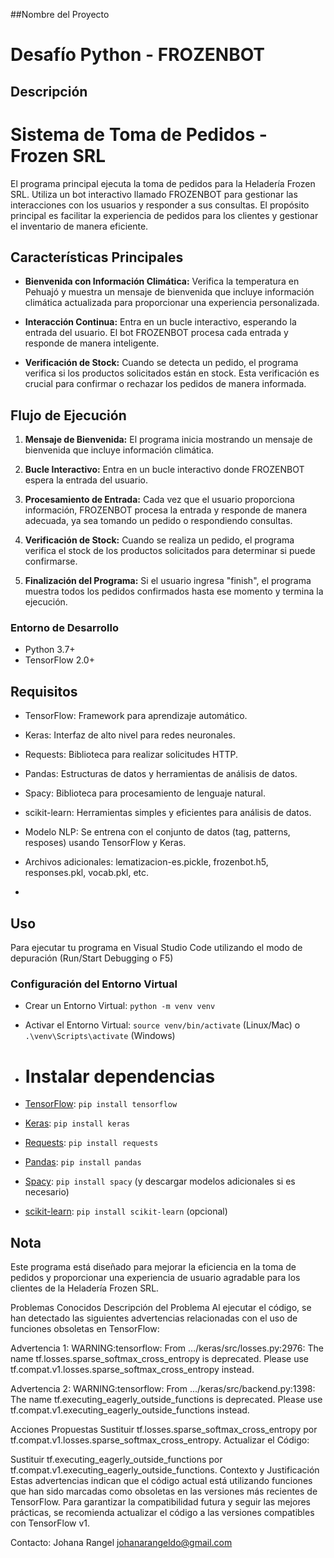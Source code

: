 ##Nombre del Proyecto
# Desafío Python - FROZENBOT

## Descripción
# Sistema de Toma de Pedidos - Frozen SRL

El programa principal ejecuta la toma de pedidos para la Heladería Frozen SRL. Utiliza un bot interactivo llamado FROZENBOT para gestionar las interacciones
con los usuarios y responder a sus consultas. El propósito principal es facilitar la experiencia de pedidos para los clientes y gestionar el inventario de manera eficiente.

## Características Principales

- **Bienvenida con Información Climática:** Verifica la temperatura en Pehuajó y muestra un mensaje de bienvenida que incluye información climática actualizada para proporcionar una experiencia personalizada.

- **Interacción Continua:** Entra en un bucle interactivo, esperando la entrada del usuario. El bot FROZENBOT procesa cada entrada y responde de manera inteligente.

- **Verificación de Stock:** Cuando se detecta un pedido, el programa verifica si los productos solicitados están en stock. Esta verificación es crucial para confirmar o
  rechazar los pedidos de manera informada.

## Flujo de Ejecución

1. **Mensaje de Bienvenida:** El programa inicia mostrando un mensaje de bienvenida que incluye información climática.

2. **Bucle Interactivo:** Entra en un bucle interactivo donde FROZENBOT espera la entrada del usuario.

3. **Procesamiento de Entrada:** Cada vez que el usuario proporciona información, FROZENBOT procesa la entrada y responde de manera adecuada, ya sea tomando un pedido o respondiendo consultas.

4. **Verificación de Stock:** Cuando se realiza un pedido, el programa verifica el stock de los productos solicitados para determinar si puede confirmarse.

5. **Finalización del Programa:** Si el usuario ingresa "finish", el programa muestra todos los pedidos confirmados hasta ese momento y termina la ejecución.

### Entorno de Desarrollo
- Python 3.7+
- TensorFlow 2.0+
  
## Requisitos 
- TensorFlow: Framework para aprendizaje automático.
- Keras: Interfaz de alto nivel para redes neuronales.
- Requests: Biblioteca para realizar solicitudes HTTP.
- Pandas: Estructuras de datos y herramientas de análisis de datos.
- Spacy: Biblioteca para procesamiento de lenguaje natural.
- scikit-learn: Herramientas simples y eficientes para análisis de datos.

- Modelo NLP: Se entrena con el conjunto de datos (tag, patterns, resposes) usando TensorFlow y Keras.
- Archivos adicionales: lematizacion-es.pickle, frozenbot.h5, responses.pkl, vocab.pkl, etc.
- 
## Uso
Para ejecutar tu programa en Visual Studio Code utilizando el modo de depuración (Run/Start Debugging o F5)

### Configuración del Entorno Virtual
- Crear un Entorno Virtual: `python -m venv venv`
- Activar el Entorno Virtual: `source venv/bin/activate` (Linux/Mac) o `.\venv\Scripts\activate` (Windows)

- # Instalar dependencias
- [TensorFlow](https://www.tensorflow.org/): `pip install tensorflow`
- [Keras](https://keras.io/): `pip install keras`
- [Requests](https://docs.python-requests.org/en/master/): `pip install requests`
- [Pandas](https://pandas.pydata.org/): `pip install pandas`
- [Spacy](https://spacy.io/): `pip install spacy` (y descargar modelos adicionales si es necesario)
- [scikit-learn](https://scikit-learn.org/stable/): `pip install scikit-learn` (opcional)

## Nota
Este programa está diseñado para mejorar la eficiencia en la toma de pedidos y proporcionar una experiencia de 
usuario agradable para los clientes de la Heladería Frozen SRL.

Problemas Conocidos
Descripción del Problema
Al ejecutar el código, se han detectado las siguientes advertencias relacionadas con el uso de funciones obsoletas en TensorFlow:

Advertencia 1:
WARNING:tensorflow: From .../keras/src/losses.py:2976:
The name tf.losses.sparse_softmax_cross_entropy is deprecated. 
Please use tf.compat.v1.losses.sparse_softmax_cross_entropy instead.

Advertencia 2:
WARNING:tensorflow: From .../keras/src/backend.py:1398:
The name tf.executing_eagerly_outside_functions is deprecated. 
Please use tf.compat.v1.executing_eagerly_outside_functions instead.

Acciones Propuestas
Sustituir tf.losses.sparse_softmax_cross_entropy por tf.compat.v1.losses.sparse_softmax_cross_entropy.
Actualizar el Código:

Sustituir tf.executing_eagerly_outside_functions por tf.compat.v1.executing_eagerly_outside_functions.
Contexto y Justificación
Estas advertencias indican que el código actual está utilizando funciones que han sido marcadas
como obsoletas en las versiones más recientes de TensorFlow. Para garantizar la compatibilidad
futura y seguir las mejores prácticas, se recomienda actualizar el código a las versiones compatibles con TensorFlow v1.

Contacto:
Johana Rangel
johanarangeldo@gmail.com
